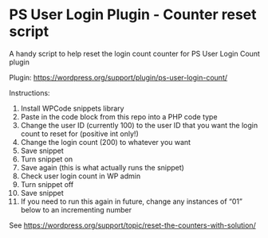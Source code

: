 # PS User Login Plugin - Counter reset script

A handy script to help reset the login count counter for PS User Login Count plugin

Plugin: https://wordpress.org/support/plugin/ps-user-login-count/

Instructions:

1. Install WPCode snippets library
2. Paste in the code block from this repo into a PHP code type
3. Change the user ID (currently 100) to the user ID that you want the login count to reset for (positive int only!)
4. Change the login count (200) to whatever you want 
5. Save snippet
6. Turn snippet on
7. Save again (this is what actually runs the snippet)
7. Check user login count in WP admin
8. Turn snippet off
9. Save snippet
10. If you need to run this again in future, change any instances of “01” below to an incrementing number

See https://wordpress.org/support/topic/reset-the-counters-with-solution/
